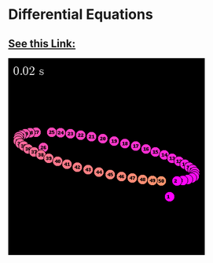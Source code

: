 # Differential Equations

## [See this Link:](https://docs.google.com/document/d/16mNi3GUkM2Y841INW7DjpLoUs2z47Wj4/edit?usp=sharing&ouid=104470882846530150391&rtpof=true&sd=true)

<img src="BeadsOrigp20000.gif" />
